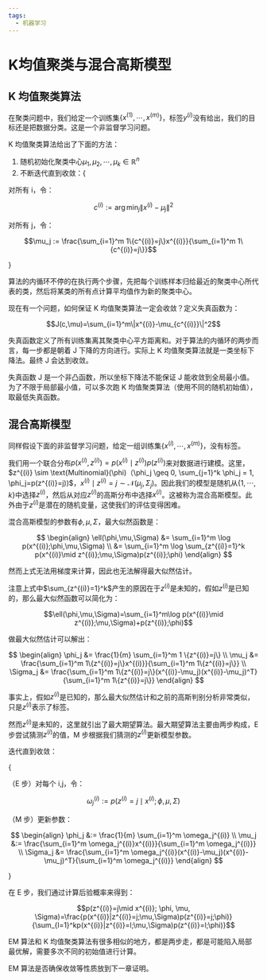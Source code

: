 ```yaml
---
tags:
  - 机器学习
---
```


# K均值聚类与混合高斯模型

## K 均值聚类算法

在聚类问题中，我们给定一个训练集$\{x^{(1)},\cdots,x^{(m)}\}$，标签$y^{(i)}$没有给出，我们的目标还是把数据分类。这是一个非监督学习问题。

K 均值聚类算法给出了下面的方法：

1. 随机初始化聚类中心$\mu_1,\mu_2,\cdots,\mu_k \in \mathbb{R}^n$
2. 不断迭代直到收敛：{

对所有 i，令：

$$c^{(i)} := \arg \min_j\|x^{(i)}-\mu_j\|^2$$

对所有 j，令：

$$\mu_j := \frac{\sum_{i=1}^m 1\{c^{(i)}=j\}x^{(i)}}{\sum_{i=1}^m 1\{c^{(i)}=j\}}$$

}

算法的内循环不停的在执行两个步骤，先把每个训练样本归给最近的聚类中心所代表的类，然后将某类的所有点计算平均值作为新的聚类中心。

现在有一个问题，如何保证 K 均值聚类算法一定会收敛？定义失真函数为：

$$J(c,\mu)=\sum_{i=1}^m\|x^{(i)}-\mu_{c^{(i)}}\|^2$$

失真函数定义了所有训练集离其聚类中心平方距离和。对于算法的内循环的两步而言，每一步都是朝着 J 下降的方向进行。实际上 K 均值聚类算法就是一类坐标下降法。最终 J 会达到收敛。

失真函数 J 是一个非凸函数，所以坐标下降法不能保证 J 能收敛到全局最小值。为了不限于局部最小值，可以多次跑 K 均值聚类算法（使用不同的随机初始值），取最低失真函数。

## 混合高斯模型

同样假设下面的非监督学习问题，给定一组训练集$\{x^{(i)},\cdots,x^{(m)}\}$，没有标签。

我们用一个联合分布$p(x^{(i)},z^{(i)})=p(x^{(i)} \mid z^{(i)})p(z^{(i)})$来对数据进行建模。这里，$z^{(i)} \sim \text{Multinomial}(\phi)（\phi_j \geq 0, \sum_{j=1}^k \phi_j = 1, \phi_j=p(z^{(i)}=j))$，$x^{(i)} \mid z^{(i)}=j \sim \mathcal{N}(\mu_j,\Sigma_j)$。因此我们的模型是随机从$\{1,\cdots,k\}$中选择$z^{(i)}$，然后从对应$z^{(i)}$的高斯分布中选择$x^{(i)}$。这被称为混合高斯模型。此外由于$z^{(i)}$是潜在的随机变量，这使我们的评估变得困难。

混合高斯模型的参数有$\phi,\mu,\Sigma$，最大似然函数是：

$$
\begin{align}
\ell(\phi,\mu,\Sigma) &= \sum_{i=1}^m \log p(x^{(i)};\phi,\mu,\Sigma) \\
&= \sum_{i=1}^m \log \sum_{z^{(i)}=1}^k p(x^{(i)}\mid z^{(i)};\mu,\Sigma)p(z^{(i)};\phi)
\end{align}
$$

然而上式无法用梯度来计算，因此也无法解得最大似然估计。

注意上式中$\sum_{z^{(i)}=1}^k$产生的原因在于$z^{(i)}$是未知的，假如$z^{(i)}$是已知的，那么最大似然函数可以简化为：

$$\ell(\phi,\mu,\Sigma)=\sum_{i=1}^m\log p(x^{(i)}\mid z^{(i)};\mu,\Sigma)+p(z^{(i)};\phi)$$

做最大似然估计可以解出：

$$
\begin{align}
\phi_j &= \frac{1}{m} \sum_{i=1}^m 1 \{z^{(i)}=j\}  \\
\mu_j &= \frac{\sum_{i=1}^m 1\{z^{(i)}=j\}x^{(i)}}{\sum_{i=1}^m 1\{z^{(i)}=j\}} \\
\Sigma_j &= \frac{\sum_{i=1}^m 1\{z^{(i)}=j\}(x^{(i)}-\mu_j)(x^{(i)}-\mu_j)^T}{\sum_{i=1}^m 1\{z^{(i)}=j\}}
\end{align}
$$

事实上，假如$z^{(i)}$是已知的，那么最大似然估计和之前的高斯判别分析非常类似，只是$z^{(i)}$表示了标签。

然而$z^{(i)}$是未知的，这里就引出了最大期望算法。最大期望算法主要由两步构成，E 步尝试猜测$z^{(i)}$的值，M 步根据我们猜测的$z^{(i)}$更新模型参数。

迭代直到收敛：

{

（E 步）对每个 i,j，令：

$$\omega_j^{(i)} := p(z^{(i)}=j\mid x^{(i)}; \phi, \mu, \Sigma)$$

（M 步）更新参数：

$$
\begin{align}
\phi_j &:= \frac{1}{m} \sum_{i=1}^m \omega_j^{(i)}  \\
\mu_j &:= \frac{\sum_{i=1}^m \omega_j^{(i)}x^{(i)}}{\sum_{i=1}^m \omega_j^{(i)}} \\
\Sigma_j &= \frac{\sum_{i=1}^m \omega_j^{(i)}(x^{(i)}-\mu_j)(x^{(i)}-\mu_j)^T}{\sum_{i=1}^m \omega_j^{(i)}}
\end{align}
$$

}

在 E 步，我们通过计算后验概率来得到：

$$p(z^{(i)}=j\mid x^{(i)}; \phi, \mu, \Sigma)=\frac{p(x^{(i)}|z^{(i)}=j;\mu,\Sigma)p(z^{(i)}=j;\phi)}{\sum_{l=1}^kp(x^{(i)}|z^{(i)}=l;\mu,\Sigma)p(z^{(i)}=l;\phi)}$$

EM 算法和 K 均值聚类算法有很多相似的地方，都是两步走，都是可能陷入局部最优解，需要多次不同的初始值进行计算。

EM 算法是否确保收敛等性质放到下一章证明。
